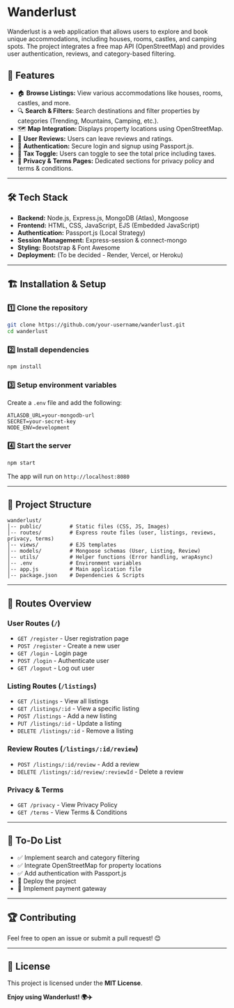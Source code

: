 # Wanderlust

Wanderlust is a web application that allows users to explore and book unique accommodations, including houses, rooms, castles, and camping spots. The project integrates a free map API (OpenStreetMap) and provides user authentication, reviews, and category-based filtering.

## 🚀 Features
- 🏠 **Browse Listings:** View various accommodations like houses, rooms, castles, and more.
- 🔍 **Search & Filters:** Search destinations and filter properties by categories (Trending, Mountains, Camping, etc.).
- 🗺 **Map Integration:** Displays property locations using OpenStreetMap.
- 📝 **User Reviews:** Users can leave reviews and ratings.
- 🔐 **Authentication:** Secure login and signup using Passport.js.
- 🛒 **Tax Toggle:** Users can toggle to see the total price including taxes.
- 📄 **Privacy & Terms Pages:** Dedicated sections for privacy policy and terms & conditions.

---

## 🛠️ Tech Stack
- **Backend:** Node.js, Express.js, MongoDB (Atlas), Mongoose
- **Frontend:** HTML, CSS, JavaScript, EJS (Embedded JavaScript)
- **Authentication:** Passport.js (Local Strategy)
- **Session Management:** Express-session & connect-mongo
- **Styling:** Bootstrap & Font Awesome
- **Deployment:** (To be decided - Render, Vercel, or Heroku)

---

## 🏗 Installation & Setup

### 1️⃣ Clone the repository
```sh
git clone https://github.com/your-username/wanderlust.git
cd wanderlust
```

### 2️⃣ Install dependencies
```sh
npm install
```

### 3️⃣ Setup environment variables
Create a `.env` file and add the following:
```env
ATLASDB_URL=your-mongodb-url
SECRET=your-secret-key
NODE_ENV=development
```

### 4️⃣ Start the server
```sh
npm start
```
The app will run on `http://localhost:8080`

---

## 📂 Project Structure
```
wanderlust/
│-- public/         # Static files (CSS, JS, Images)
│-- routes/         # Express route files (user, listings, reviews, privacy, terms)
│-- views/          # EJS templates
│-- models/         # Mongoose schemas (User, Listing, Review)
│-- utils/          # Helper functions (Error handling, wrapAsync)
│-- .env            # Environment variables
│-- app.js          # Main application file
│-- package.json    # Dependencies & Scripts
```

---

## 📜 Routes Overview

### **User Routes** (`/`)
- `GET /register` - User registration page
- `POST /register` - Create a new user
- `GET /login` - Login page
- `POST /login` - Authenticate user
- `GET /logout` - Log out user

### **Listing Routes** (`/listings`)
- `GET /listings` - View all listings
- `GET /listings/:id` - View a specific listing
- `POST /listings` - Add a new listing
- `PUT /listings/:id` - Update a listing
- `DELETE /listings/:id` - Remove a listing

### **Review Routes** (`/listings/:id/review`)
- `POST /listings/:id/review` - Add a review
- `DELETE /listings/:id/review/:reviewId` - Delete a review

### **Privacy & Terms**
- `GET /privacy` - View Privacy Policy
- `GET /terms` - View Terms & Conditions

---

## 📌 To-Do List
- ✅ Implement search and category filtering
- ✅ Integrate OpenStreetMap for property locations
- ✅ Add authentication with Passport.js
- 🔲 Deploy the project
- 🔲 Implement payment gateway

---

## 🏆 Contributing
Feel free to open an issue or submit a pull request! 😊

---

## 📄 License
This project is licensed under the **MIT License**.

**Enjoy using Wanderlust! 🌍✈️**


